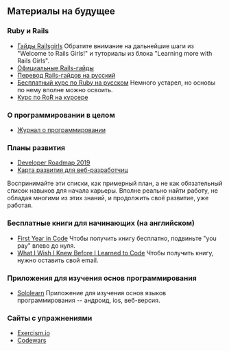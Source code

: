## Материалы на будущее

### Ruby и Rails
- [Гайды Railsgirls](http://guides.railsgirls.com/)
Обратите внимание на дальнейшие шаги из "Welcome to Rails Girls!" и туториалы из блока "Learning more with Rails Girls".
- [Официальные Rails-гайды](https://guides.rubyonrails.org/)
- [Перевод Rails-гайдов на русский](http://rusrails.ru/)
- [Бесплатный курс по Ruby на русском](http://rubyschool.us/)
Немного устарел, но основы по нему вполне можно освоить.
- [Курс по RoR на курсере](https://www.coursera.org/specializations/ruby-on-rails)

### О программировании в целом
- [Журнал о программировании](https://thecode.media/)

### Планы развития
- [Developer Roadmap 2019](https://github.com/kamranahmedse/developer-roadmap)
- [Карта развития для веб-разработчиц](https://github.com/zualex/devmap)

Воспринимайте эти списки, как примерный план, а не как обязательный список навыков для начала карьеры. Вполне реально найти работу, не обладая многими из этих знаний, и продолжить своё развитие, уже работая.

### Бесплатные книги для начинающих (на английском)
- [First Year in Code](https://leanpub.com/firstyearincode)
Чтобы получить книгу бесплатно, подвиньте "you pay" влево до нуля.
- [What I Wish I Knew Before I Learned to Code](https://ebook.welearncode.com/)
Чтобы получить книгу, нужно оставить свой email.

### Приложения для изучения основ программирования
- [Sololearn](https://www.sololearn.com/)
Приложение для изучения основ языков программирования -- андроид, ios, веб-версия.

### Сайты с упражнениями
- [Exercism.io](https://exercism.io/)
- [Codewars](https://www.codewars.com/)
